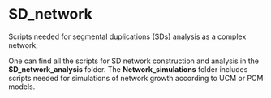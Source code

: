 # SD_network
Scripts needed for segmental duplications (SDs) analysis as a complex network;

One can find all the scripts for SD network construction and analysis in the **SD_network_analysis** folder. The **Network_simulations** folder includes scripts needed for simulations of network growth according to UCM or PCM models.
